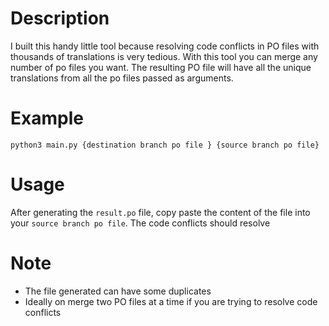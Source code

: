 # Description
I built this handy little tool because resolving code conflicts in PO files with thousands of translations is very tedious. With this tool you can merge any number of po files you want. The resulting PO file will have all the unique translations from all the po files passed as arguments.

# Example
` python3 main.py {destination branch po file } {source branch po file} `

# Usage
After generating the `result.po` file, copy paste the content of the file into your `source branch po file`. The code conflicts should resolve

# Note
* The file generated can have some duplicates
* Ideally on merge two PO files at a time if you are trying to resolve code conflicts

